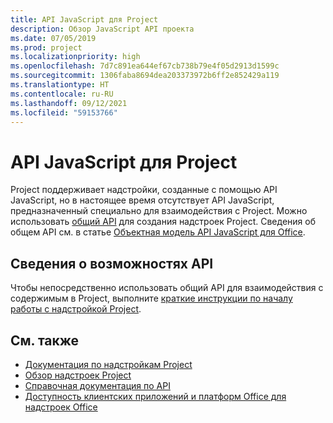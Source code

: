 ```yaml
---
title: API JavaScript для Project
description: Обзор JavaScript API проекта
ms.date: 07/05/2019
ms.prod: project
ms.localizationpriority: high
ms.openlocfilehash: 7d7c891ea644ef67cb738b79e4f05d2913d1599c
ms.sourcegitcommit: 1306faba8694dea203373972b6ff2e852429a119
ms.translationtype: HT
ms.contentlocale: ru-RU
ms.lasthandoff: 09/12/2021
ms.locfileid: "59153766"
---
```

# <a name="javascript-api-for-project"></a>API JavaScript для Project

Project поддерживает надстройки, созданные с помощью API JavaScript, но в настоящее время отсутствует API JavaScript, предназначенный специально для взаимодействия с Project. Можно использовать [общий API](/javascript/api/office) для создания надстроек Project. Сведения об общем API см. в статье [Объектная модель API JavaScript для Office](../../develop/office-javascript-api-object-model.md). 

## <a name="learn-about-api-capabilities"></a>Сведения о возможностях API

Чтобы непосредственно использовать общий API для взаимодействия с содержимым в Project, выполните [краткие инструкции по началу работы с надстройкой Project](../../quickstarts/project-quickstart.md). 

## <a name="see-also"></a>См. также

- [Документация по надстройкам Project](../../project/index.yml)
- [Обзор надстроек Project](../../project/project-add-ins.md)
- [Справочная документация по API](../javascript-api-for-office.md)
- [Доступность клиентских приложений и платформ Office для надстроек Office](../../overview/office-add-in-availability.md)